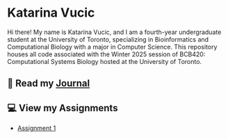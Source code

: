 # Katarina Vucic

Hi there! My name is Katarina Vucic, and I am a fourth-year undergraduate student at the University of Toronto, specializing in Bioinformatics and Computational Biology with a major in Computer Science. This repository houses all code associated with the Winter 2025 session of BCB420: Computational Systems Biology hosted at the University of Toronto.

## 📔 Read my [Journal](https://github.com/bcb420-2025/Katarina_Vucic/wiki)

## 💻 View my Assignments
* [Assignment 1](A1_KatarinaVucic.html)

